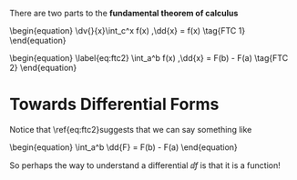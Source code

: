 There are two parts to the **fundamental theorem of calculus**

\begin{equation}
\dv{}{x}\int_c^x f(x) \,\dd{x} = f(x) \tag{FTC 1}
\end{equation}

\begin{equation}
\label{eq:ftc2}
\int_a^b f(x) \,\dd{x} = F(b) - F(a) \tag{FTC 2}
\end{equation}

# Towards Differential Forms

Notice that \ref{eq:ftc2}suggests that we can say something like

\begin{equation}
\int_a^b \dd{F} = F(b) - F(a)
\end{equation}

So perhaps the way to understand a differential $\dd{f}$ is that it is a function!